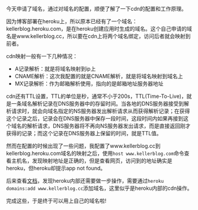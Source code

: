 今天申请了域名，通过对域名的配置，顺便了解了一下cdn的配置和工作原理。

因为博客部署在heroku上，所以原本已经有了一个域名：kellerblog.heroku.com，是在heroku创建应用时生成的域名。这个自己申请的域名是www.kellerblog.cc，所以要在cdn上将两个域名绑定，访问后者就会映射到前者。

cdn映射一般有一下几种情况：

* A记录解析：就是将域名映射到ip上
* CNAME解析：这次我配置的就是CNAME解析，就是将域名映射到域名上
* MX记录解析：作为邮箱解析使用，指向的是邮箱地址服务器地址

cdn还有TTL设置，TTL的单位是秒，通常不小于200s，TTL(Time-To-Live)，就是一条域名解析记录在DNS服务器中的存留时间。当各地的DNS服务器接受到解析请求时，就会向域名指定的NS服务器发出解析请求从而获得解析记录；在获得这个记录之后，记录会在DNS服务器中保存一段时间，这段时间内如果再接到这个域名的解析请求，DNS服务器将不再向NS服务器发出请求，而是直接返回刚才获得的记录；而这个记录在DNS服务器上保留的时间，就是TTL值。

然而在配置的时候出现了一些问题，我配置了www.kellerblog.cc到kellerblog.heroku.com域名的映射之后，使用`host www.kellerblog.com`命令查看主机名，发现映射地址是正确的，但是查看网页，访问到的地址确实是heroku，但heroku却提示app not found。

后来查看[文档](https://devcenter.heroku.com/articles/custom-domains)，发现heroku内部还需要做一步操作，需要通过`heroku domains:add www.kellerblog.cc`添加域名，这里似乎是heroku内部的cdn操作。

完成这些，于是终于可以用上自己的域名啦!